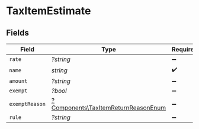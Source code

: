 # TaxItemEstimate


## Fields

| Field                                                                                     | Type                                                                                      | Required                                                                                  | Description                                                                               |
| ----------------------------------------------------------------------------------------- | ----------------------------------------------------------------------------------------- | ----------------------------------------------------------------------------------------- | ----------------------------------------------------------------------------------------- |
| `rate`                                                                                    | *?string*                                                                                 | :heavy_minus_sign:                                                                        | N/A                                                                                       |
| `name`                                                                                    | *string*                                                                                  | :heavy_check_mark:                                                                        | N/A                                                                                       |
| `amount`                                                                                  | *?string*                                                                                 | :heavy_minus_sign:                                                                        | N/A                                                                                       |
| `exempt`                                                                                  | *?bool*                                                                                   | :heavy_minus_sign:                                                                        | N/A                                                                                       |
| `exemptReason`                                                                            | [?Components\TaxItemReturnReasonEnum](../../Models/Components/TaxItemReturnReasonEnum.md) | :heavy_minus_sign:                                                                        | N/A                                                                                       |
| `rule`                                                                                    | *?string*                                                                                 | :heavy_minus_sign:                                                                        | N/A                                                                                       |